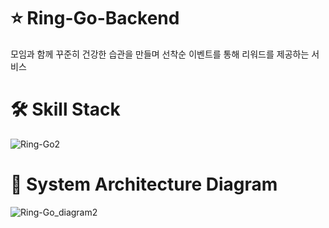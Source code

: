# ⭐ Ring-Go-Backend
모임과 함께 꾸준히 건강한 습관을 만들며 선착순 이벤트를 통해 리워드를 제공하는 서비스

# 🛠 Skill Stack
![Ring-Go2](https://github.com/user-attachments/assets/520e5f92-69f2-4efc-9ec5-ca4c4c2d222a)


# 🧩 System Architecture Diagram
![Ring-Go_diagram2](https://github.com/user-attachments/assets/d2618fb8-4581-45e8-9022-07b19e3a6ac9)

